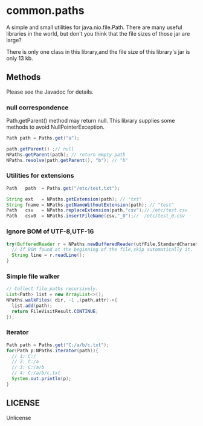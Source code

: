 # common.paths

A simple and small utilities for java.nio.file.Path.
There are many useful libraries in the world, but don't you think that the file sizes of those jar are large?

There is only one class in this library,and the file size of this library's jar is only 13 kb.

 

## Methods

Please see the Javadoc for details.

### null correspondence

Path.getParent() method may return null. This library supplies some methods to avoid NullPointerException.

```java
Path path = Paths.get("a");

path.getParent() ;// null
NPaths.getParent(path); // return empty path
NPaths.resolve(path.getParent(), "b"); // "b"
```

### Utilities for extensions

```java
Path   path  = Paths.get("/etc/test.txt");

String ext   = NPaths.getExtension(path); // "txt"
String fname = NPaths.getNameWithoutExtension(path); // "test"
Path   csv   = NPaths.replaceExtension(path,"csv");// /etc/test.csv
Path   csv0  = NPaths.insertFileName(csv,"_0");//  /etc/test_0.csv
```

### Ignore BOM of UTF-8,UTF-16

```java
try(BufferedReader r = NPaths.newBufferedReader(utfFile,StandardCharset.UTF_8)){
  // If BOM found at the beginning of the file,skip automatically it.
  String line = r.readLine();
}
```


### Simple file walker

```java
// Collect file paths recursively.
List<Path> list = new ArrayList<>();
NPaths.walkFiles( dir, -1 ,(path,attr)->{
  list.add(path);
  return FileVisitResult.CONTINUE;
});
```

### Iterator

```java
Path path = Paths.get("C:/a/b/c.txt");
for(Path p:NPaths.iterator(path)){
  // 1: C:/
  // 2: C:/a
  // 3: C:/a/b
  // 4: C:/a/b/c.txt
  System.out.println(p);
}
```


## LICENSE

Unlicense




